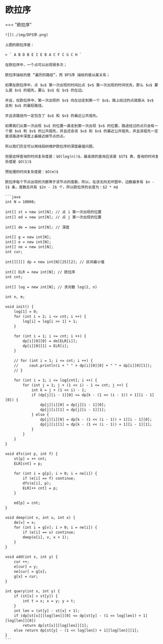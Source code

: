 # 欧拉序

=== "欧拉序"

    ![](./img/DFS序.png)

    上图的欧拉序是：

    > ` A B D B E I E B A C F C G C H `

    在欧拉序中，一个点可以出现很多次；
    
    欧拉序描绘的是 “遍历的路径”，而 DFS序 描绘的是从属关系；

    如果在欧拉序中，点 $u$ 第一次出现的时间比点 $v$ 第一次出现的时间优先，那么 $u$ 要么是 $v$ 的祖先，要么 $u$ 在 $v$ 的左边。

    并且，在欧拉序中，第一次出现的 $v$ 向左边走到第一个 $u$，路上经过的点就是从 $v$ 走到 $u$ 的最短路径。

    并且该路径内一定包含了 $u$ 和 $v$ 的最近公共祖先。

    如果我们从第一次出现 $u$ 的位置一直走到第一次出现 $v$ 的位置，路途经过的点只会有一个是 $u$ 和 $v$ 的公共祖先，并且还会说 $u$ 和 $v$ 的最近公共祖先，并且该祖先一定是该路途中深度上最接近根节点的点。

    所以我们完全可以用线段树维护欧拉序的深度最值问题。

    但是这样查询的时间复杂度是：$O(log(n))$，最高效的查询应该是 $ST$ 表，查询的时间复杂度是 $O(1)$

    预处理的时间复杂度是：$O(m)$

    欧拉序每个节点出现的次数等于该节点的度数，所以，在该无向无环图中，边数最多有 $n - 1$ 条，度数总共有 $2n - 2$ 个，所以欧拉序的长度为：$2 * m$

    ```java
    int N = 10000;
    
    int[] st = new int[N]; // 点 i 第一次出现的位置
    int[] ed = new int[N]; // 点 j 第一次出现的位置

    int[] de = new int[N]; // 深度

    int[] g = new int[N];
    int[] e = new int[N];
    int[] ne = new int[N];
    int cur;

    int[][][] dp = new int[N][25][2]; // 区间最小值

    int[] ELR = new int[N]; // 欧拉序
    int cnt;

    int[] log = new int[N]; // 求对数 log(2, n)

    int n, m;

    void init() {
        log[1] = 0;
        for (int i = 2; i <= cnt; i ++) {
            log[i] = log[i >> 1] + 1;
        }

        for (int i = 1; i <= cnt; i ++) {
            dp[i][0][0] = de[ELR[i]];
            dp[i][0][1] = ELR[i];
        }

        // for (int i = 1; i <= cnt; i ++) {
        //     cout.println(i + " " + dp[i][0][0] + " " + dp[i][0][1]);
        // }

        for (int i = 1; i <= log[cnt]; i ++) {
            for (int j = 1; j + (1 << i) - 1 <= cnt; j ++) {
                int k = j + (1 << i) - 1;
                if (dp[j][i - 1][0] <= dp[k - (1 << (i - 1)) + 1][i - 1][0]) {
                    dp[j][i][0] = dp[j][i - 1][0];
                    dp[j][i][1] = dp[j][i - 1][1];
                } else {
                    dp[j][i][0] = dp[k - (1 << (i - 1)) + 1][i - 1][0];
                    dp[j][i][1] = dp[k - (1 << (i - 1)) + 1][i - 1][1];
                }
            }
        }
    }

    void dfs(int p, int f) {
        st[p] = ++ cnt;
        ELR[cnt] = p;

        for (int i = g[p]; i > 0; i = ne[i]) {
            if (e[i] == f) continue;
            dfs(e[i], p);
            ELR[++ cnt] = p;
        }

        ed[p] = cnt;
    }

    void deep(int v, int u, int x) {
        de[v] = x;
        for (int i = g[v]; i > 0; i = ne[i]) {
            if (e[i] == u) continue;
            deep(e[i], v, x + 1);
        }
    }

    void add(int x, int y) {
        cur ++; 
        e[cur] = y;
        ne[cur] = g[x];
        g[x] = cur;
    }

    int query(int x, int y) {
        if (st[x] > st[y]) {
            int t = x; x = y; y = t;
        }
        int len = (st[y] - st[x] + 1);
        if (dp[st[x]][log[len]][0] <= dp[st[y] - (1 << log[len]) + 1][log[len]][0]) 
            return dp[st[x]][log[len]][1];
        else return dp[st[y] - (1 << log[len]) + 1][log[len]][1];
    }
    ```